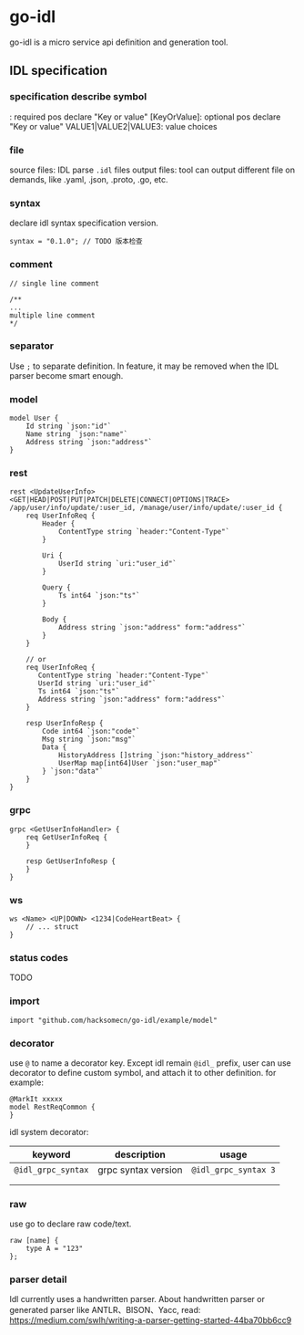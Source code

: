 # go-idl
go-idl is a micro service api definition and generation tool.

## IDL specification

### specification describe symbol
<KeyOrValue>: required pos declare "Key or value"
[KeyOrValue]: optional pos declare "Key or value"
VALUE1|VALUE2|VALUE3: value choices

### file
source files: IDL parse `.idl` files
output files: tool can output different file on demands, like .yaml, .json, .proto, .go, etc.

### syntax
declare idl syntax specification version.
```
syntax = "0.1.0"; // TODO 版本检查
```

### comment
```
// single line comment

/**
...
multiple line comment
*/
```

### separator
Use `;` to separate definition. In feature, it may be removed when the IDL parser become smart enough.

### model
```
model User {
    Id string `json:"id"`
    Name string `json:"name"`
    Address string `json:"address"`
}
```

### rest
```
rest <UpdateUserInfo> <GET|HEAD|POST|PUT|PATCH|DELETE|CONNECT|OPTIONS|TRACE> /app/user/info/update/:user_id, /manage/user/info/update/:user_id {
    req UserInfoReq {
        Header {
            ContentType string `header:"Content-Type"`
        }
        
        Uri {
            UserId string `uri:"user_id"` 
        } 
        
        Query {
            Ts int64 `json:"ts"`
        }
        
        Body {
            Address string `json:"address" form:"address"` 
        }
    }
    
    // or
    req UserInfoReq {
       ContentType string `header:"Content-Type"` 
       UserId string `uri:"user_id"`  
       Ts int64 `json:"ts"`
       Address string `json:"address" form:"address"` 
    }
    
    resp UserInfoResp {
        Code int64 `json:"code"` 
        Msg string `json:"msg"`
        Data {
            HistoryAddress []string `json:"history_address"`
            UserMap map[int64]User `json:"user_map"`
        } `json:"data"`
    }
}
```

### grpc
```
grpc <GetUserInfoHandler> {
    req GetUserInfoReq {
    }
    
    resp GetUserInfoResp {
    }
}
```

### ws
```
ws <Name> <UP|DOWN> <1234|CodeHeartBeat> {
    // ... struct
}
```

### status codes
TODO

### import
```
import "github.com/hacksomecn/go-idl/example/model"
```

### decorator
use `@` to name a decorator key. Except idl remain `@idl_` prefix,  user can use decorator to define custom symbol, 
and attach it to other definition.
for example:
```
@MarkIt xxxxx
model RestReqCommon {
}
```

idl system decorator:

| keyword            | description         | usage                |
| ------------------ | ------------------- | -------------------- |
| `@idl_grpc_syntax` | grpc syntax version | `@idl_grpc_syntax 3` |
|                    |                     |                      |
|                    |                     |                      |

### raw
use go to declare raw code/text.
```
raw [name] {
    type A = "123"
};
```

### parser detail
Idl currently uses a handwritten parser. About handwritten parser or generated parser like ANTLR、BISON、Yacc, read: https://medium.com/swlh/writing-a-parser-getting-started-44ba70bb6cc9